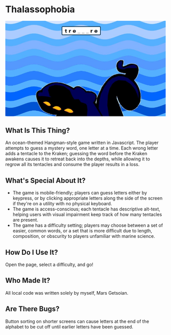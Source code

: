 # Thalassophobia

![Running the app](/assets/images/preview.jpg)

## What Is This Thing?
An ocean-themed Hangman-style game written in Javascript. The player attempts to guess a mystery word, one letter at a time. Each wrong letter adds a tentacle to the Kraken; guessing the word before the Kraken awakens causes it to retreat back into the depths, while allowing it to regrow all its tentacles and consume the player results in a loss.

## What's Special About It?
- The game is mobile-friendly; players can guess letters either by keypress, or by clicking appropriate letters along the side of the screen if they're on a utility with no physical keyboard.
- The game is access-conscious; each tentacle has descriptive alt-text, helping users with visual impairment keep track of how many tentacles are present.
- The game has a difficulty setting; players may choose between a set of easier, common words, or a set that is more difficult due to length, composition, or obscurity to players unfamiliar with marine science.

## How Do I Use It?
Open the page, select a difficulty, and go!

## Who Made It?
All local code was written solely by myself, Mars Getsoian.

## Are There Bugs?
Button sorting on shorter screens can cause letters at the end of the alphabet to be cut off until earlier letters have been guessed.
